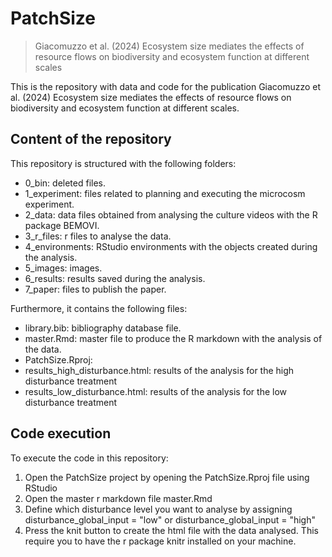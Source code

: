 
# PatchSize
> Giacomuzzo et al. (2024) Ecosystem size mediates the effects of resource flows on biodiversity and ecosystem function at different scales

This is the repository with data and code for the publication Giacomuzzo et al. (2024) Ecosystem size mediates the effects of resource flows on biodiversity and ecosystem function at different scales. 

## Content of the repository

This repository is structured with the following folders:

- 0_bin: deleted files.
- 1_experiment: files related to planning and executing the microcosm experiment.
- 2_data: data files obtained from analysing the culture videos with the R package BEMOVI.
- 3_r_files: r files to analyse the data.
- 4_environments: RStudio environments with the objects created during the analysis. 
- 5_images: images.
- 6_results: results saved during the analysis.
- 7_paper: files to publish the paper.

Furthermore, it contains the following files:

- library.bib: bibliography database file.
- master.Rmd: master file to produce the R markdown with the analysis of the data.
- PatchSize.Rproj: 
- results_high_disturbance.html: results of the analysis for the high disturbance treatment
- results_low_disturbance.html: results of the analysis for the low disturbance treatment

## Code execution

To execute the code in this repository:

1. Open the PatchSize project by opening the PatchSize.Rproj file using RStudio
2. Open the master r markdown file master.Rmd
3. Define which disturbance level you want to analyse by assigning disturbance_global_input = "low" or disturbance_global_input = "high"
4. Press the knit button to create the html file with the data analysed. This require you to have the r package knitr installed on your machine.
